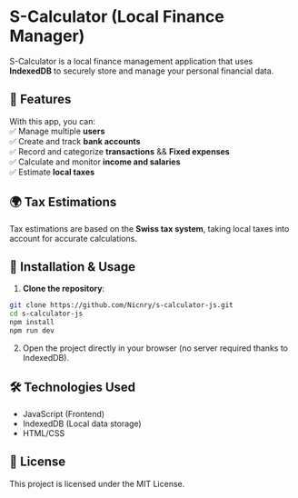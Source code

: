 # S-Calculator (Local Finance Manager)

S-Calculator is a local finance management application that uses **IndexedDB** to securely store and manage your personal financial data.

## 📌 Features

With this app, you can:  
✅ Manage multiple **users**  
✅ Create and track **bank accounts**  
✅ Record and categorize **transactions** && **Fixed expenses**  
✅ Calculate and monitor **income and salaries**  
✅ Estimate **local taxes**  

## 🌍 Tax Estimations  

Tax estimations are based on the **Swiss tax system**, taking local taxes into account for accurate calculations.

## 🚀 Installation & Usage  

1. **Clone the repository**:  
```sh
git clone https://github.com/Nicnry/s-calculator-js.git
cd s-calculator-js
npm install
npm run dev
```
2. Open the project directly in your browser (no server required thanks to IndexedDB).
## 🛠️ Technologies Used
- JavaScript (Frontend)
- IndexedDB (Local data storage)
- HTML/CSS
## 📜 License
This project is licensed under the MIT License.